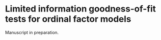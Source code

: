 
# Limited information goodness-of-fit tests for ordinal factor models

<!-- badges: start -->
<!-- badges: end -->

Manuscript in preparation.
